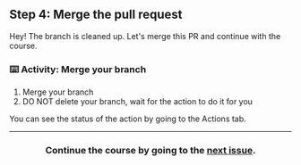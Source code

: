 
## Step 4: Merge the pull request
Hey! The branch is cleaned up. Let's merge this PR and continue with the course.

### :keyboard: Activity: Merge your branch

1. Merge your branch
1. DO NOT delete your branch, wait for the action to do it for you

You can see the status of the action by going to the Actions tab.

<hr>
<h3 align="center">Continue the course by going to the <a href="{{ url }}">next issue</a>.</h3>